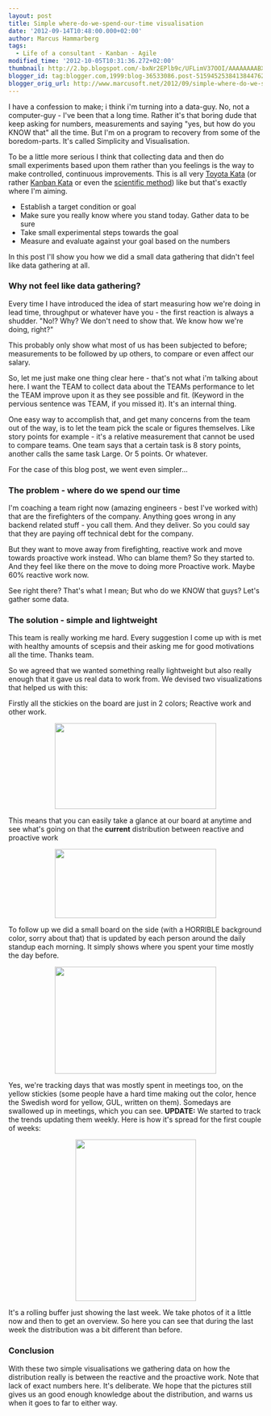 ```yaml
---
layout: post
title: Simple where-do-we-spend-our-time visualisation
date: '2012-09-14T10:48:00.000+02:00'
author: Marcus Hammarberg
tags:
  - Life of a consultant - Kanban - Agile
modified_time: '2012-10-05T10:31:36.272+02:00'
thumbnail: http://2.bp.blogspot.com/-bxNr2EPlb9c/UFLimV37OOI/AAAAAAAABXw/0PXZ_3EBzxA/s72-c/work+item+types.JPG
blogger_id: tag:blogger.com,1999:blog-36533086.post-5159452538413844762
blogger_orig_url: http://www.marcusoft.net/2012/09/simple-where-do-we-spend-our-time.html
---
```


I have a confession to make; i think i'm turning into a data-guy.
No, not a computer-guy - I've been that a long time. Rather it's that
boring dude that keep asking for numbers, measurements and saying "yes,
but how do you KNOW that" all the time. But I'm on a program to recovery
from some of the boredom-parts. It's called Simplicity and
Visualisation.

To be a little more serious I think that collecting data and then do
small experiments based upon them rather than you feelings is the way to
make controlled, continuous improvements. This is all very
<a href="http://www-personal.umich.edu/~mrother/Homepage.html"
target="_blank">Toyota Kata</a> (or rather <a
href="http://hakanforss.wordpress.com/2012/07/12/kanban-katas-and-recipes-kanban-leadership-retreat-2012-session-klrat/"
target="_blank">Kanban Kata</a> or even the
<a href="http://en.wikipedia.org/wiki/Scientific_method"
target="_blank">scientific method</a>) like but that's exactly where I'm
aiming.

-   Establish a target condition or goal
-   Make sure you really know where you stand today. Gather data to be
    sure
-   Take small experimental steps towards the goal
-   Measure and evaluate against your goal based on the numbers

<div>

In this post I'll show you how we did a small data gathering that didn't
feel like data gathering at all.

</div>



<div>

### Why not feel like data gathering?

</div>

<div>

Every time I have introduced the idea of start measuring how we're doing
in lead time, throughput or whatever have you - the first reaction is
always a shudder. "No!? Why? We don't need to show that. We know how
we're doing, right?"

</div>

<div>



</div>

<div>

This probably only show what most of us has been subjected to before;
measurements to be followed by up others, to compare or even affect our
salary. 

</div>

<div>



</div>

<div>

So, let me just make one thing clear here - that's not what i'm talking
about here. I want the TEAM to collect data about the TEAMs performance
to let the TEAM improve upon it as they see possible and fit. (Keyword
in the pervious sentence was TEAM, if you missed it). It's an internal
thing. 

</div>

<div>



</div>

<div>

One easy way to accomplish that, and get many concerns from the team out
of the way, is to let the team pick the scale or figures themselves.
Like story points for example - it's a relative measurement that cannot
be used to compare teams. One team says that a certain task is 8 story
points, another calls the same task Large. Or 5 points. Or whatever.

For the case of this blog post, we went even simpler... 

</div>

### The problem - where do we spend our time 

<div>

I'm coaching a team right now (amazing engineers - best I've worked
with) that are the firefighters of the company. Anything goes wrong in
any backend related stuff - you call them. And they deliver. So you
could say that they are paying off technical debt for the company. 

</div>

<div>



</div>

<div>

But they want to move away from firefighting, reactive work and move
towards proactive work instead. Who can blame them? So they started to.
And they feel like there on the move to doing more Proactive work. Maybe
60% reactive work now. 

</div>

<div>



</div>

<div>

See right there? That's what I mean; But who do we KNOW that guys? Let's
gather some data.

</div>

### The solution - simple and lightweight

<div>

This team is really working me hard. Every suggestion I come up with is
met with healthy amounts of scepsis and their asking me for good
motivations all the time. Thanks team. 

</div>

<div>



</div>

<div>

So we agreed that we wanted something really lightweight but also really
enough that it gave us real data to work from. We devised two
visualizations that helped us with this:

</div>

<div>



</div>

<div>

Firstly all the stickies on the board are just in 2 colors; Reactive
work and other work.

</div>

<div>

<div class="separator" style="clear: both; text-align: center;">

<a
href="http://2.bp.blogspot.com/-bxNr2EPlb9c/UFLimV37OOI/AAAAAAAABXw/0PXZ_3EBzxA/s1600/work+item+types.JPG"
data-imageanchor="1"
style="margin-left: 1em; margin-right: 1em; text-align: center;"><img
src="http://2.bp.blogspot.com/-bxNr2EPlb9c/UFLimV37OOI/AAAAAAAABXw/0PXZ_3EBzxA/s320/work+item+types.JPG"
data-border="0" width="320" height="170" /></a>

</div>

</div>

<div>

This means that you can easily take a glance at our board at anytime and
see what's going on that the **current** distribution between reactive
and proactive work

<div class="separator" style="clear: both; text-align: center;">



</div>

<div class="separator" style="clear: both; text-align: center;">

<a
href="http://4.bp.blogspot.com/-tZcm6EzinkE/UFLik2vIafI/AAAAAAAABXk/clx_3_PRJsc/s1600/our+board.jpg"
data-imageanchor="1" style="margin-left: 1em; margin-right: 1em;"><img
src="http://4.bp.blogspot.com/-tZcm6EzinkE/UFLik2vIafI/AAAAAAAABXk/clx_3_PRJsc/s320/our+board.jpg"
data-border="0" width="320" height="137" /></a>

</div>


To follow up we did a small board on the side (with a HORRIBLE
background color, sorry about that) that is updated by each person
around the daily standup each morning. It simply shows where you spent
your time mostly the day before.

<div class="separator" style="clear: both; text-align: center;">

<a
href="http://4.bp.blogspot.com/-OHqTw7WW9gU/UFLiliDVMmI/AAAAAAAABXs/QSF0_hexvK4/s1600/time+spent+tracker.JPG"
data-imageanchor="1"
style="margin-left: 1em; margin-right: 1em; text-align: center;"><img
src="http://4.bp.blogspot.com/-OHqTw7WW9gU/UFLiliDVMmI/AAAAAAAABXs/QSF0_hexvK4/s320/time+spent+tracker.JPG"
data-border="0" width="320" height="212" /></a>

</div>


Yes, we're tracking days that was mostly spent in meetings too, on the
yellow stickies (some people have a hard time making out the color,
hence the Swedish word for yellow, GUL, written on them). Somedays are
swallowed up in meetings, which you can see.
**UPDATE:** We started to track the trends updating them weekly. Here is
how it's spread for the first couple of weeks:

<div class="separator" style="clear: both; text-align: center;">

<a
href="http://3.bp.blogspot.com/-F4QVmvVW_sw/UG6a0oehbNI/AAAAAAAABY8/IAsikqTdU1I/s1600/bild+(2).JPG"
data-imageanchor="1" style="margin-left: 1em; margin-right: 1em;"><img
src="http://3.bp.blogspot.com/-F4QVmvVW_sw/UG6a0oehbNI/AAAAAAAABY8/IAsikqTdU1I/s320/bild+(2).JPG"
data-border="0" width="239" height="320" /></a>

</div>


It's a rolling buffer just showing the last week. We take photos of it a
little now and then to get an overview. So here you can see that during
the last week the distribution was a bit different than before.

### Conclusion

</div>

<div>

With these two simple visualisations we gathering data on how the
distribution really is between the reactive and the proactive work. Note
that lack of exact numbers here. It's deliberate. We hope that the
pictures still gives us an good enough knowledge about the distribution,
and warns us when it goes to far to either way. 

</div>
